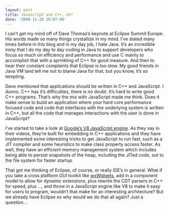 ```yaml
---
layout: post
title: Javascript and C++, eh?
date: '2008-11-28 20:07:00'
---
```



I can’t get my mind off of Dave Thomas’s keynote at Eclipse Summit Europe. His words made so many things crystallize in my mind. I’ve stated many times before in this blog and in my day job, I hate Java. It’s an incredible irony that I do my day to day coding in Java to support developers who focus so much on efficiency and performance and use C mainly to accomplish that with a sprinkling of C++ for good measure. And then to hear their constant complaints that Eclipse is too slow. My good friends in Java VM land tell me not to blame Java for that, but you know, it’s so tempting.

Dave mentioned that applications should be written in C++ and JavaScript. I dunno. C++ has it’s difficulties, there is no doubt. It’s hard to write good C++ programs. That’s why the mix with JavaScript made me think. Does it make sense to build an application where your hard core performance focused code and code that interfaces with the underlying system is written in C++, but all the code that manages interactions with the user is done in JavaScript?

I’ve started to take a look at [Google’s V8 JavaScript engine](http://code.google.com/p/v8/). As they say in their videos, they’re built for embedding in C++ applications and they have implemented some interesting tricks to get JavaScript to run fast, such as a JIT compiler and some heuristics to make class property access faster. As well, they have an efficient memory management system which includes being able to persist snapshots of the heap, including the JITed code, out to the file system for faster startup.

That got me thinking of Eclipse, of course, or really IDE’s in general. What if you take a cross platform GUI toolkit like [wxWidgets](http://www.wxwidgets.org/), add in a component model to allow for dynamic extensions, plus rewrite the CDT parsers in C++ for speed, plus …, and throw in a JavaScript engine like V8 to make it easy for users to program, wouldn’t that make for an interesting architecture? But we already have Eclipse so why would we do that all again? Just a question…


